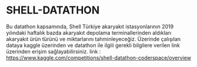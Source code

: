 # SHELL-DATATHON
Bu datathon kapsamında, Shell Türkiye akaryakıt istasyonlarının 2019 yılındaki haftalık bazda akaryakıt depolama terminallerinden aldıkları akaryakıt ürün türünü ve miktarlarını tahminleyeceğiz.
Üzerinde çalışılan dataya kaggle üzerinden ve datathon ile ilgili gerekli bilgilere verilen link üzerinden erişim sağlayabilirsiniz. link : https://www.kaggle.com/competitions/shell-datathon-coderspace/overview
